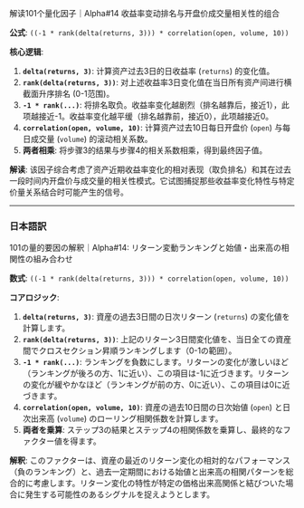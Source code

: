 解读101个量化因子｜Alpha#14 收益率变动排名与开盘价成交量相关性的组合

**公式**: `((-1 * rank(delta(returns, 3))) * correlation(open, volume, 10))`

**核心逻辑**:

1. **`delta(returns, 3)`**: 计算资产过去3日的日收益率 (`returns`) 的变化值。
2. **`rank(delta(returns, 3))`**: 对上述收益率3日变化值在当日所有资产间进行横截面升序排名 (0-1范围)。
3. **`-1 * rank(...)`**: 将排名取负。收益率变化越剧烈（排名越靠后，接近1），此项越接近-1。收益率变化越平缓（排名越靠前，接近0），此项越接近0。
4. **`correlation(open, volume, 10)`**: 计算资产过去10日每日开盘价 (`open`) 与每日成交量 (`volume`) 的滚动相关系数。
5. **两者相乘**: 将步骤3的结果与步骤4的相关系数相乘，得到最终因子值。

**解读**: 该因子综合考虑了资产近期收益率变化的相对表现（取负排名）和其在过去一段时间内开盘价与成交量的相关性模式。它试图捕捉那些收益率变化特性与特定价量关系结合时可能产生的信号。

---

### 日本語訳

101の量的要因の解釈｜Alpha#14: リターン変動ランキングと始値・出来高の相関性の組み合わせ

**数式**: `((-1 * rank(delta(returns, 3))) * correlation(open, volume, 10))`

**コアロジック**:

1. **`delta(returns, 3)`**: 資産の過去3日間の日次リターン (`returns`) の変化値を計算します。
2. **`rank(delta(returns, 3))`**: 上記のリターン3日間変化値を、当日全ての資産間でクロスセクション昇順ランキングします（0-1の範囲）。
3. **`-1 * rank(...)`**: ランキングを負数にします。リターンの変化が激しいほど（ランキングが後ろの方、1に近い）、この項目は-1に近づきます。リターンの変化が緩やかなほど（ランキングが前の方、0に近い）、この項目は0に近づきます。
4. **`correlation(open, volume, 10)`**: 資産の過去10日間の日次始値 (`open`) と日次出来高 (`volume`) のローリング相関係数を計算します。
5. **両者を乗算**: ステップ3の結果とステップ4の相関係数を乗算し、最終的なファクター値を得ます。

**解釈**: このファクターは、資産の最近のリターン変化の相対的なパフォーマンス（負のランキング）と、過去一定期間における始値と出来高の相関パターンを総合的に考慮します。リターン変化の特性が特定の価格出来高関係と結びついた場合に発生する可能性のあるシグナルを捉えようとします。

